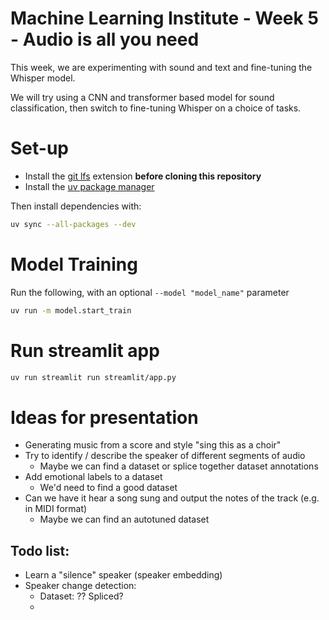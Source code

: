 # Machine Learning Institute - Week 5 - Audio is all you need

This week, we are experimenting with sound and text and fine-tuning the Whisper model.

We will try using a CNN and transformer based model for sound classification, then switch to fine-tuning Whisper on a choice of tasks.

# Set-up

* Install the [git lfs](https://git-lfs.com/) extension **before cloning this repository**
* Install the [uv package manager](https://docs.astral.sh/uv/getting-started/installation/)

Then install dependencies with:

```bash
uv sync --all-packages --dev
```

# Model Training

Run the following, with an optional `--model "model_name"` parameter

```bash
uv run -m model.start_train
```

# Run streamlit app

```bash
uv run streamlit run streamlit/app.py
```

# Ideas for presentation

* Generating music from a score and style "sing this as a choir"
* Try to identify / describe the speaker of different segments of audio
  * Maybe we can find a dataset or splice together dataset annotations
* Add emotional labels to a dataset
  * We'd need to find a good dataset
* Can we have it hear a song sung and output the notes of the track (e.g. in MIDI format)
  * Maybe we can find an autotuned dataset

## Todo list:

* Learn a "silence" speaker (speaker embedding)
* Speaker change detection:
    * Dataset: ?? Spliced?
    * 
